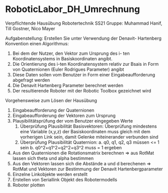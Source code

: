 # RoboticLabor_DH_Umrechnung

Verpflichtende Hausübung Robotertechnik SS21 
Gruppe: Muhammad Hanif, Till Gostner, Nico Mayer
   
Aufgabenstellung: 
Erstellen Sie unter Verwendung der Denavit- Hartenberg Konvention einen Algorithmus:
1. Bei dem der Nutzer, den Vektor zum Ursprung des i- ten Koordinatensystems in Basiskoordinaten angibt.
2. Die Orientierung des i-ten Koordinatensystem relativ zur Bsais in Form von Quaternionen (Euler Rodrigues Parameter) angibt
3. Diese Daten sollen vom Benutzer in Form einer Eingabeaufforderung abgefragt werden
4. Die Denavit Hartenberg Parameter berechnet werden
5. Der resultierende Roboter mit der Robotic Toolbox gezeichnet wird
        
Vorgehensweise zum Lösen der Hausübung 

1. Eingabeaufforderung der Quaternionen
2. Eingabeaufforderung der Vektoren zum Ursprung 
3. Plausibilitätsprüfung der vom Benutzer eingegeben Werte
   1. Überprüfung Plausibilität Basisvektoren:
      Überprüfung mindestens eine Variable (x,y,z) der Basiskoordinaten muss gleich mit dem vorherigen Link sein, damit Gelenke miteinerander verbunden sind
   2. Überprüfung Plausibilität Quaternion:
      a. q0, q1, q2, q3 müssen <= 1 sein
      b. q0^2+q1^2+q2^2+q3^2 muss = 1 ergeben
4. Aus den Quaternionen die Rotationsmatrix berechnen => aus RotMat lassen sich theta und alpha bestimmen
5. Aus den Vektoren lassen sich die Abstände a und d berechenen => RotMat und Vektoren zur Bestimmung der Denavit Hartenbergparameter
6. Einzelne Linkobjekte werden erstellt
7. Erstellen von Seriallink Objekt des Robotermodells
8. Roboter plotten
